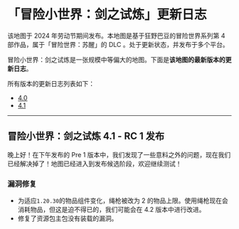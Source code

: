# 「冒险小世界：剑之试炼」更新日志

该地图于 2024 年劳动节期间发布。本地图是基于狂野巴豆的冒险世界系列第 4 部作品，属于「冒险世界：苏醒」的 DLC 。处于更新状态，并发布于多个平台。

冒险小世界：剑之试炼是一张规模中等偏大的地图。下面是**该地图的最新版本的更新日志**。

所有版本的更新日志列表如下：

- [4.0](./4_0.md)
- [4.1](./4_1.md)

---

## 冒险小世界：剑之试炼 4.1 - RC 1 发布

晚上好！在下午发布的 Pre 1 版本中，我们发现了一些意料之外的问题，现在我们已经解决掉了！地图已经进入到发布候选阶段，欢迎继续测试！

### 漏洞修复

- 为适应`1.20.30`的物品组件变化，绳枪被改为 2 的物品上限。使用绳枪现在会消耗物品，但这是迫不得已的，我们可能会在 4.2 版本中进行改进。
- 修复了资源包主包没有装载的漏洞。
